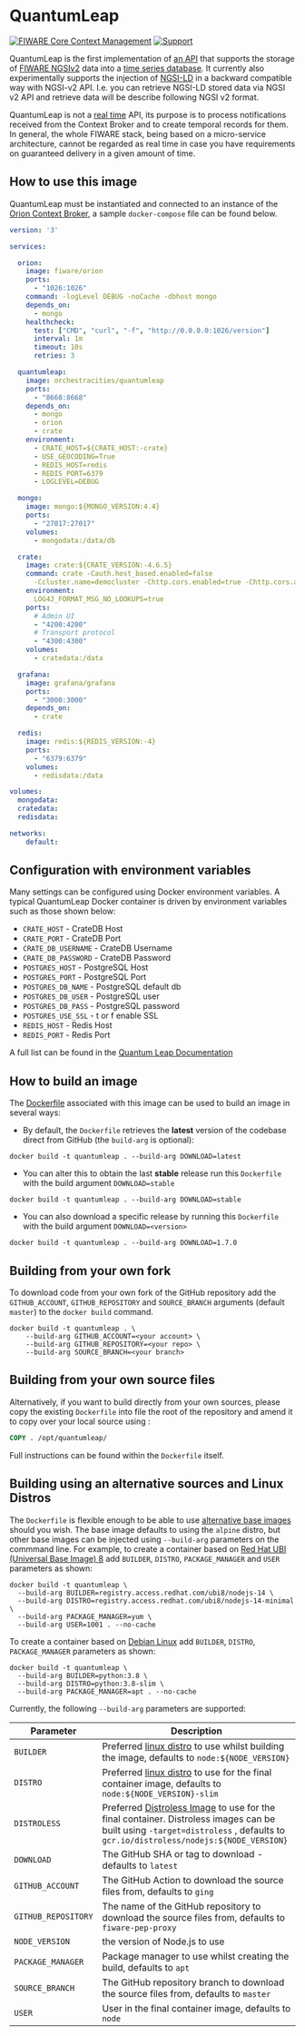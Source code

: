 # QuantumLeap

[![FIWARE Core Context Management](https://nexus.lab.fiware.org/static/badges/chapters/core.svg)](https://www.fiware.org/developers/catalogue/)
[![Support](https://img.shields.io/badge/support-ask-yellowgreen.svg)](https://ask.fiware.org/questions/)

QuantumLeap is the first implementation of
[an API](https://app.swaggerhub.com/apis/smartsdk/ngsi-tsdb)
that supports the storage of
[FIWARE NGSIv2](https://fiware.github.io/specifications/ngsiv2/stable/)
data into a
[time series database](https://en.wikipedia.org/wiki/Time_series_database).
It currently also experimentally supports the injection of
[NGSI-LD](https://www.etsi.org/deliver/etsi_gs/CIM/001_099/009/01.01.01_60/gs_CIM009v010101p.pdf)
in  a backward compatible way with NGSI-v2 API. I.e. you can retrieve NGSI-LD
stored data via NGSI v2 API and retrieve data will be describe following NGSI
v2 format.

QuantumLeap is not a
[real time](https://en.wikipedia.org/wiki/Real-time_computing)
API, its purpose is to process notifications received from the Context Broker
and to create temporal records for them. In general, the whole FIWARE stack,
being based on a micro-service architecture, cannot be regarded as real time
in case you have requirements on guaranteed delivery in a given amount of time.

## How to use this image

QuantumLeap must be instantiated and connected to an instance of the
[Orion Context Broker](https://fiware-orion.readthedocs.io/en/latest/), a sample `docker-compose` file can be found
below.


```yml
version: '3'

services:

  orion:
    image: fiware/orion
    ports:
      - "1026:1026"
    command: -logLevel DEBUG -noCache -dbhost mongo
    depends_on:
      - mongo
    healthcheck:
      test: ["CMD", "curl", "-f", "http://0.0.0.0:1026/version"]
      interval: 1m
      timeout: 10s
      retries: 3

  quantumleap:
    image: orchestracities/quantumleap
    ports:
      - "8668:8668"
    depends_on:
      - mongo
      - orion
      - crate
    environment:
      - CRATE_HOST=${CRATE_HOST:-crate}
      - USE_GEOCODING=True
      - REDIS_HOST=redis
      - REDIS_PORT=6379
      - LOGLEVEL=DEBUG

  mongo:
    image: mongo:${MONGO_VERSION:4.4}
    ports:
      - "27017:27017"
    volumes:
      - mongodata:/data/db

  crate:
    image: crate:${CRATE_VERSION:-4.6.5}
    command: crate -Cauth.host_based.enabled=false
      -Ccluster.name=democluster -Chttp.cors.enabled=true -Chttp.cors.allow-origin="*"
    environment:
      LOG4J_FORMAT_MSG_NO_LOOKUPS=true
    ports:
      # Admin UI
      - "4200:4200"
      # Transport protocol
      - "4300:4300"
    volumes:
      - cratedata:/data

  grafana:
    image: grafana/grafana
    ports:
      - "3000:3000"
    depends_on:
      - crate

  redis:
    image: redis:${REDIS_VERSION:-4}
    ports:
      - "6379:6379"
    volumes:
      - redisdata:/data

volumes:
  mongodata:
  cratedata:
  redisdata:

networks:
    default:

```

## Configuration with environment variables

Many settings can be configured using Docker environment variables. A typical QuantumLeap Docker container is driven by
environment variables such as those shown below:

-	`CRATE_HOST` - CrateDB Host
-	`CRATE_PORT` - CrateDB Port
-	`CRATE_DB_USERNAME` - CrateDB Username
-	`CRATE_DB_PASSWORD` - CrateDB Password
-	`POSTGRES_HOST` - PostgreSQL Host
-	`POSTGRES_PORT` - PostgreSQL Port
-	`POSTGRES_DB_NAME` - PostgreSQL default db
-	`POSTGRES_DB_USER` - PostgreSQL user
-	`POSTGRES_DB_PASS` - PostgreSQL password
-	`POSTGRES_USE_SSL` - t or f enable SSL
-	`REDIS_HOST` - Redis Host
-	`REDIS_PORT` - Redis Port

A full list can be found in the [Quantum Leap Documentation](https://quantumleap.readthedocs.io/en/latest/admin/configuration/#environment-variables)

## How to build an image

The [Dockerfile](https://github.com/orchestracities/ngsi-timeseries-api/blob/master/docker/Dockerfile) associated with this
image can be used to build an image in several ways:

-   By default, the `Dockerfile` retrieves the **latest** version of the codebase direct from GitHub (the `build-arg` is
    optional):

```console
docker build -t quantumleap . --build-arg DOWNLOAD=latest
```

-   You can alter this to obtain the last **stable** release run this `Dockerfile` with the build argument
    `DOWNLOAD=stable`

```console
docker build -t quantumleap . --build-arg DOWNLOAD=stable
```

-   You can also download a specific release by running this `Dockerfile` with the build argument `DOWNLOAD=<version>`

```console
docker build -t quantumleap . --build-arg DOWNLOAD=1.7.0
```

## Building from your own fork

To download code from your own fork of the GitHub repository add the `GITHUB_ACCOUNT`, `GITHUB_REPOSITORY` and
`SOURCE_BRANCH` arguments (default `master`) to the `docker build` command.

```console
docker build -t quantumleap . \
    --build-arg GITHUB_ACCOUNT=<your account> \
    --build-arg GITHUB_REPOSITORY=<your repo> \
    --build-arg SOURCE_BRANCH=<your branch>
```

## Building from your own source files

Alternatively, if you want to build directly from your own sources, please copy the existing `Dockerfile` into file the
root of the repository and amend it to copy over your local source using :

```Dockerfile
COPY . /opt/quantumleap/
```

Full instructions can be found within the `Dockerfile` itself.


## Building using an alternative sources and Linux Distros

The `Dockerfile` is flexible enough to be able to use
[alternative base images](https://kuberty.io/blog/best-os-for-docker/) should you wish. The base image defaults to using
the `alpine` distro, but other base images can be injected using `--build-arg` parameters on the commmand line. For
example, to create a container based on
[Red Hat UBI (Universal Base Image) 8](https://developers.redhat.com/articles/2021/11/08/optimize-nodejs-images-ubi-8-nodejs-minimal-image)
add `BUILDER`, `DISTRO`, `PACKAGE_MANAGER` and `USER` parameters as shown:

```console
docker build -t quantumleap \
  --build-arg BUILDER=registry.access.redhat.com/ubi8/nodejs-14 \
  --build-arg DISTRO=registry.access.redhat.com/ubi8/nodejs-14-minimal \
  --build-arg PACKAGE_MANAGER=yum \
  --build-arg USER=1001 . --no-cache
```


To create a container based on [Debian Linux](https://alpinelinux.org/about/) add `BUILDER`, `DISTRO`, `PACKAGE_MANAGER`
parameters as shown:

```console
docker build -t quantumleap \
  --build-arg BUILDER=python:3.8 \
  --build-arg DISTRO=python:3.8-slim \
  --build-arg PACKAGE_MANAGER=apt . --no-cache
```


Currently, the following `--build-arg` parameters are supported:

| Parameter           | Description                                                                                                                                                                                                                                                                             |
| ------------------- | --------------------------------------------------------------------------------------------------------------------------------------------------------------------------------------------------------------------------------------------------------------------------------------- |
| `BUILDER`           | Preferred [linux distro](https://kuberty.io/blog/best-os-for-docker/) to use whilst building the image, defaults to `node:${NODE_VERSION}`                                                                                                                                              |
| `DISTRO`            | Preferred [linux distro](https://kuberty.io/blog/best-os-for-docker/) to use for the final container image, defaults to `node:${NODE_VERSION}-slim`                                                                                                                                     |
| `DISTROLESS`        | Preferred [Distroless Image](https://betterprogramming.pub/how-to-harden-your-containers-with-distroless-docker-images-c2abd7c71fdb) to use for the final container. Distroless images can be built using `-target=distroless` , defaults to `gcr.io/distroless/nodejs:${NODE_VERSION}` |
| `DOWNLOAD`          | The GitHub SHA or tag to download - defaults to `latest`                                                                                                                                                                                                                                |
| `GITHUB_ACCOUNT`    | The GitHub Action to download the source files from, defaults to `ging`                                                                                                                                                                                                                 |
| `GITHUB_REPOSITORY` | The name of the GitHub repository to download the source files from, defaults to `fiware-pep-proxy`                                                                                                                                                                                     |
| `NODE_VERSION`      | the version of Node.js to use                                                                                                                                                                                                                                                           |
| `PACKAGE_MANAGER`   | Package manager to use whilst creating the build, defaults to `apt`                                                                                                                                                                                                                     |
| `SOURCE_BRANCH`     | The GitHub repository branch to download the source files from, defaults to `master`                                                                                                                                                                                                    |
| `USER`              | User in the final container image, defaults to `node`                                                                                                                                                                                                                                   |